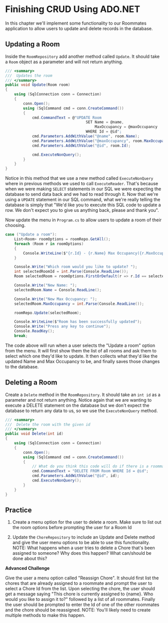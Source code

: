# Finishing CRUD Using ADO.NET

In this chapter we'll implement some functionality to our Roommates application to allow users to update and delete records in the database. 

## Updating a Room

Inside the `RoomRepository` add another method called `Update`. It should take a `Room` object as a parameter and will not return anything.

```csharp
/// <summary>
///  Updates the room
/// </summary>
public void Update(Room room)
{
    using (SqlConnection conn = Connection)
    {
        conn.Open();
        using (SqlCommand cmd = conn.CreateCommand())
        {
            cmd.CommandText = @"UPDATE Room
                                    SET Name = @name,
                                        MaxOccupancy = @maxOccupancy
                                    WHERE Id = @id";
            cmd.Parameters.AddWithValue("@name", room.Name);
            cmd.Parameters.AddWithValue("@maxOccupancy", room.MaxOccupancy);
            cmd.Parameters.AddWithValue("@id", room.Id);

            cmd.ExecuteNonQuery();
        }
    }
}
```

Notice in this method that we use a new method called `ExecuteNonQuery` where in previous methods we used to call `ExecuteReader`. That's because when we were making `SELECT` statements in our SQL we were expecting the database to send data back and we had to read through it. Now that we're using a `UPDATE` statement in our SQL command, what we're really telling the database is simply that "We'd like you to execute this SQL code to update a row. We don't expect you to give us anything back, please and thank you".

Now update the menu in `Program.cs` to allow users to update a room of their choosing.

```csharp
case ("Update a room"):
    List<Room> roomOptions = roomRepo.GetAll();
    foreach (Room r in roomOptions)
    {
        Console.WriteLine($"{r.Id} - {r.Name} Max Occupancy({r.MaxOccupancy})");
    }

    Console.Write("Which room would you like to update? ");
    int selectedRoomId = int.Parse(Console.ReadLine());
    Room selectedRoom = roomOptions.FirstOrDefault(r => r.Id == selectedRoomId);

    Console.Write("New Name: ");
    selectedRoom.Name = Console.ReadLine();

    Console.Write("New Max Occupancy: ");
    selectedRoom.MaxOccupancy = int.Parse(Console.ReadLine());

    roomRepo.Update(selectedRoom);

    Console.WriteLine($"Room has been successfully updated");
    Console.Write("Press any key to continue");
    Console.ReadKey();
    break;
```

The code above will run when a user selects the "Update a room" option from the menu. It will first show them the list of all rooms and ask them to select which one they'd like to update. It then collects what they'd like the updated Name and Max Occupancy to be, and finally saves those changes to the database.


## Deleting a Room

Create a `Delete` method in the `RoomRepository`. It should take an `int id` as a parameter and not return anything. Notice again that we are wanting to execute a DELETE statement on the database but we don't expect the database to return any data to us, so we use the `ExecuteNonQuery` method.

```csharp
/// <summary>
///  Delete the room with the given id
/// </summary>
public void Delete(int id)
{
    using (SqlConnection conn = Connection)
    {
        conn.Open();
        using (SqlCommand cmd = conn.CreateCommand())
        {
            // What do you think this code will do if there is a roommate in the room we're deleting???
            cmd.CommandText = "DELETE FROM Room WHERE Id = @id";
            cmd.Parameters.AddWithValue("@id", id);
            cmd.ExecuteNonQuery();
        }
    }
}
```


## Practice

1. Create a menu option for the user to delete a room. Make sure to list out the room options before prompting the user for a Room Id

1. Update the `ChoreRepository` to include an Update and Delete method and give the user menu options to be able to use this functionality. NOTE: What happens when a user tries to delete a Chore that's been assigned to someone? Why does this happen? What can/should be done about this?

**Advanced Challenge**

Give the user a menu option called "Reassign Chore". It should first list the chores that are already assigned to a roommate and prompt the user to select a Chore Id from the list. Upon selecting the chore, the user should get a message saying "This chore is currently assigned to {name}. Who would you like to assign it to?" followed by a list of all roommates. Finally the user should be prompted to enter the Id of one of the other roommates and the chore should be reassigned. NOTE: You'll likely need to create multiple methods to make this happen.
